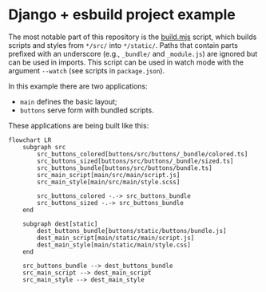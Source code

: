 # Django + esbuild project example

The most notable part of this repository is the [build.mjs](build.mjs) script, which builds scripts and styles from `*/src/` into `*/static/`. Paths that contain parts prefixed with an underscore (e.g., `_bundle/` and `_module.js`) are ignored but can be used in imports. This script can be used in watch mode with the argument `--watch` (see scripts in `package.json`).

In this example there are two applications:
* `main` defines the basic layout;
* `buttons` serve form with bundled scripts.

These applications are being built like this:
```mermaid
flowchart LR
    subgraph src
        src_buttons_colored[buttons/src/buttons/_bundle/colored.ts]
        src_buttons_sized[buttons/src/buttons/_bundle/sized.ts]
        src_buttons_bundle[buttons/src/buttons/bundle.ts]
        src_main_script[main/src/main/script.js]
        src_main_style[main/src/main/style.scss]

        src_buttons_colored -.-> src_buttons_bundle
        src_buttons_sized -.-> src_buttons_bundle
    end

    subgraph dest[static]
        dest_buttons_bundle[buttons/static/buttons/bundle.js]
        dest_main_script[main/static/main/script.js]
        dest_main_style[main/static/main/style.css]
    end

    src_buttons_bundle --> dest_buttons_bundle
    src_main_script --> dest_main_script
    src_main_style --> dest_main_style
```
